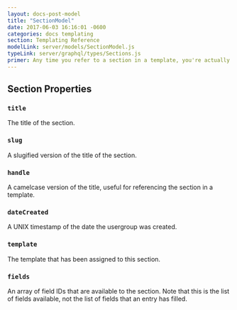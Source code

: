 ```yaml
---
layout: docs-post-model
title: "SectionModel"
date: 2017-06-03 16:16:01 -0600
categories: docs templating
section: Templating Reference
modelLink: server/models/SectionModel.js
typeLink: server/graphql/types/Sections.js
primer: Any time you refer to a section in a template, you're actually being provided with a SectionModel object.
---
```


## Section Properties

### `title`
The title of the section.

### `slug`
A slugified version of the title of the section.

### `handle`
A camelcase version of the title, useful for referencing the section in a template.

### `dateCreated`
A UNIX timestamp of the date the usergroup was created.

### `template`
The template that has been assigned to this section.

### `fields`
An array of field IDs that are available to the section. Note that this is the list of fields available, not the list of fields that an entry has filled.